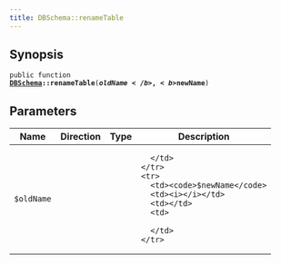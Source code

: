 ```yaml
---
title: DBSchema::renameTable
---
```


## Synopsis

<code>public function <b><a href="DBSchema">DBSchema</a>::renameTable</b>(<b>$oldName</b>, <b>$newName</b>)</code>

## Parameters

<table>
  <thead>
    <tr>
      <th>Name</th>
      <th>Direction</th>
      <th>Type</th>
      <th>Description</th>
    </tr>
  </thead>
  <tbody>
    <tr>
      <td><code>$oldName</code>
      <td><i></i></td>
      <td></td>
      <td>

      </td>
    </tr>
    <tr>
      <td><code>$newName</code>
      <td><i></i></td>
      <td></td>
      <td>

      </td>
    </tr>
  </tbody>
</table>

